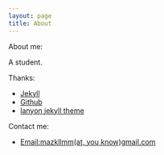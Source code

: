 ```yaml
---
layout: page
title: About
---
```


About me:

A student.

Thanks:

* [Jekyll](http://www.jekyllrb.com)
* [Github](https://www.github.com)
* [lanyon jekyll theme](https://github.com/poole/lanyon/)

Contact me:

* [Email:mazkllmm(at, you know)gmail.com](#)